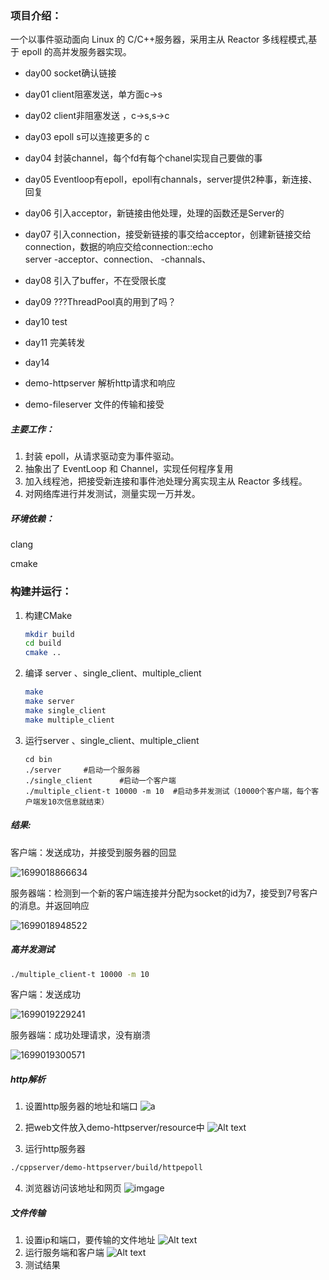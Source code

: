 

### 项目介绍：

一个以事件驱动面向 Linux 的 C/C++服务器，采用主从 Reactor 多线程模式,基于 epoll 的高并发服务器实现。

- day00 socket确认链接
- day01 client阻塞发送，单方面c->s
- day02 client非阻塞发送  ，c->s,s->c
- day03 epoll s可以连接更多的 c
- day04 封装channel，每个fd有每个chanel实现自己要做的事
- day05 Eventloop有epoll，epoll有channals，server提供2种事，新连接、回复 
- day06 引入acceptor，新链接由他处理，处理的函数还是Server的
- day07 引入connection，接受新链接的事交给acceptor，创建新链接交给connection，数据的响应交给connection::echo  
server
-acceptor、connection、
-channals、
- day08 引入了buffer，不在受限长度
- day09 ???ThreadPool真的用到了吗？
- day10 test
- day11 完美转发
- day14

- demo-httpserver 解析http请求和响应
- demo-fileserver 文件的传输和接受


##### 主要工作：

1. 封装 epoll，从请求驱动变为事件驱动。
2. 抽象出了 EventLoop 和 Channel，实现任何程序复用
3. 加入线程池，把接受新连接和事件池处理分离实现主从 Reactor 多线程。
4. 对网络库进行并发测试，测量实现一万并发。






##### 环境依赖：

clang

cmake

### 构建并运行：

1. 构建CMake

   ```bash
   mkdir build
   cd build
   cmake ..
   ```
2. 编译 server 、single_client、multiple_client

   ```bash
   make
   make server
   make single_client
   make multiple_client
   ```
3. 运行server 、single_client、multiple_client

   ```
   cd bin
   ./server		#启动一个服务器
   ./single_client		#启动一个客户端
   ./multiple_client-t 10000 -m 10 	#启动多并发测试（10000个客户端，每个客户端发10次信息就结束）
   ```

##### 结果:

客户端：发送成功，并接受到服务器的回显

![1699018866634](image/README/1699018866634.png)

服务器端：检测到一个新的客户端连接并分配为socket的id为7，接受到7号客户的消息。并返回响应

![1699018948522](image/README/1699018948522.png)


##### 高并发测试

```bash
./multiple_client-t 10000 -m 10 
```

客户端：发送成功

![1699019229241](image/README/1699019229241.png)

服务器端：成功处理请求，没有崩溃

![1699019300571](image/README/1699019300571.png)


##### http解析

1. 设置http服务器的地址和端口
![a](image-1.png)

2. 把web文件放入demo-httpserver/resource中
![Alt text](image-2.png)

3. 运行http服务器

```bash
./cppserver/demo-httpserver/build/httpepoll
```

4. 浏览器访问该地址和网页
![imgage](image.png)



##### 文件传输
1. 设置ip和端口，要传输的文件地址
![Alt text](image-3.png)
2. 运行服务端和客户端
![Alt text](image-4.png)
3. 测试结果
